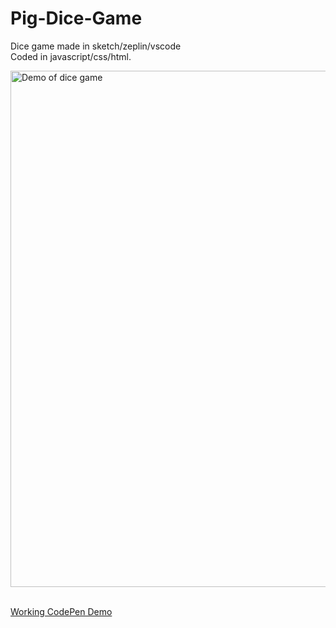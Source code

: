 # Pig-Dice-Game
Dice game made in sketch/zeplin/vscode<br/>
Coded in javascript/css/html.<br/>

<img src="https://i.gyazo.com/6f64b82a730759faa6c06a8a784c9ad0.gif" alt="Demo of dice game" width="826"/><br/>
<br/>

<a href="https://codepen.io/porqueSammy/full/vMeQvE">Working CodePen Demo</a><br/>

